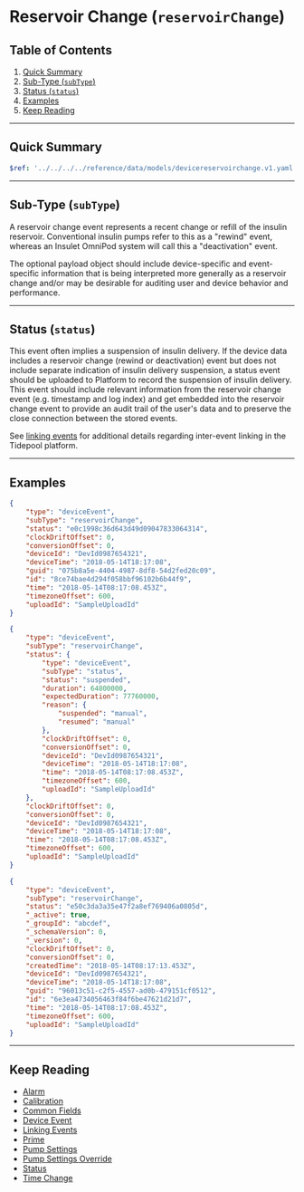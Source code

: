 <!-- omit in toc -->
# Reservoir Change (`reservoirChange`)

<!-- omit in toc -->
## Table of Contents

1. [Quick Summary](#quick-summary)
2. [Sub-Type (`subType`)](#sub-type-subtype)
3. [Status (`status`)](#status-status)
4. [Examples](#examples)
5. [Keep Reading](#keep-reading)

---

## Quick Summary

```yaml json_schema
$ref: '../../../../reference/data/models/devicereservoirchange.v1.yaml'
```

---

## Sub-Type (`subType`)

A reservoir change event represents a recent change or refill of the insulin reservoir. Conventional insulin pumps refer to this as a "rewind" event, whereas an Insulet OmniPod system will call this a "deactivation" event.

The optional payload object should include device-specific and event-specific information that is being interpreted more generally as a reservoir change and/or may be desirable for auditing user and device behavior and performance.

---

## Status (`status`)

This event often implies a suspension of insulin delivery. If the device data includes a reservoir change (rewind or deactivation) event but does not include separate indication of insulin delivery suspension, a status event should be uploaded to Platform to record the suspension of insulin delivery. This event should include relevant information from the reservoir change event (e.g. timestamp and log index) and get embedded into the reservoir change event to provide an audit trail of the user's data and to preserve the close connection between the stored events.

See [linking events](../../linking-events.md) for additional details regarding inter-event linking in the Tidepool platform.

---

## Examples

```json title="Example (client)" lineNumbers=true
{
    "type": "deviceEvent",
    "subType": "reservoirChange",
    "status": "e0c1998c36d643d49d09047833064314",
    "clockDriftOffset": 0,
    "conversionOffset": 0,
    "deviceId": "DevId0987654321",
    "deviceTime": "2018-05-14T18:17:08",
    "guid": "075b8a5e-4404-4987-8df8-54d2fed20c09",
    "id": "8ce74bae4d294f058bbf96102b6b44f9",
    "time": "2018-05-14T08:17:08.453Z",
    "timezoneOffset": 600,
    "uploadId": "SampleUploadId"
}
```

```json title="Example (ingestion)" lineNumbers=true
{
    "type": "deviceEvent",
    "subType": "reservoirChange",
    "status": {
        "type": "deviceEvent",
        "subType": "status",
        "status": "suspended",
        "duration": 64800000,
        "expectedDuration": 77760000,
        "reason": {
            "suspended": "manual",
            "resumed": "manual"
        },
        "clockDriftOffset": 0,
        "conversionOffset": 0,
        "deviceId": "DevId0987654321",
        "deviceTime": "2018-05-14T18:17:08",
        "time": "2018-05-14T08:17:08.453Z",
        "timezoneOffset": 600,
        "uploadId": "SampleUploadId"
    },
    "clockDriftOffset": 0,
    "conversionOffset": 0,
    "deviceId": "DevId0987654321",
    "deviceTime": "2018-05-14T18:17:08",
    "time": "2018-05-14T08:17:08.453Z",
    "timezoneOffset": 600,
    "uploadId": "SampleUploadId"
}
```

```json title="Example (storage)" lineNumbers=true
{
    "type": "deviceEvent",
    "subType": "reservoirChange",
    "status": "e50c3da3a35e47f2a8ef769406a0805d",
    "_active": true,
    "_groupId": "abcdef",
    "_schemaVersion": 0,
    "_version": 0,
    "clockDriftOffset": 0,
    "conversionOffset": 0,
    "createdTime": "2018-05-14T08:17:13.453Z",
    "deviceId": "DevId0987654321",
    "deviceTime": "2018-05-14T18:17:08",
    "guid": "96013c51-c2f5-4557-ad0b-479151cf0512",
    "id": "6e3ea4734056463f84f6be47621d21d7",
    "time": "2018-05-14T08:17:08.453Z",
    "timezoneOffset": 600,
    "uploadId": "SampleUploadId"
}
```

---

## Keep Reading

* [Alarm](./alarm.md)
* [Calibration](./calibration.md)
* [Common Fields](../../common-fields.md)
* [Device Event](../device-event.md)
* [Linking Events](../../linking-events.md)
* [Prime](./prime.md)
* [Pump Settings](../pump-settings.md)
* [Pump Settings Override](./pump-settings-override.md)
* [Status](./status.md)
* [Time Change](./time-change.md)
